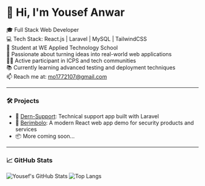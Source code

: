 # 👋 Hi, I'm Yousef Anwar

🎓 Full Stack Web Developer  
💻 Tech Stack: React.js | Laravel | MySQL | TailwindCSS  
🏫 Student at WE Applied Technology School  
🚀 Passionate about turning ideas into real-world web applications  
👨‍💻 Active participant in ICPS and tech communities  
📚 Currently learning advanced testing and deployment techniques  
📫 Reach me at: mo1772107@gmail.com

---

### 🛠️ Projects

- 💼 [Dern-Support](https://github.com/Yousef5025/Dern-Support): Technical support app built with Laravel
- 💼 [Berimbolo](https://github.com/Yousef5025/Berimbolo): A modern React web app demo for security products and services
- 📦 More coming soon...

---

### 📈 GitHub Stats

![Yousef's GitHub Stats](https://github-readme-stats.vercel.app/api?username=Yousef5025&show_icons=true&theme=radical)
![Top Langs](https://github-readme-stats.vercel.app/api/top-langs/?username=Yousef5025&layout=compact&theme=radical)
